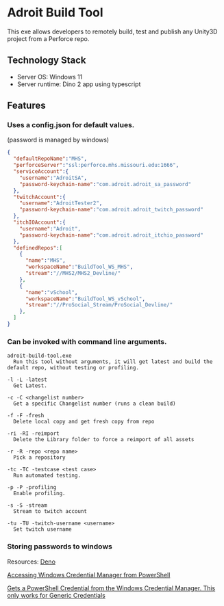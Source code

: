 # Adroit Build Tool
This exe allows developers to remotely build, test and publish any Unity3D project from a Perforce repo.

## Technology Stack
- Server OS: Windows 11
- Server runtime: Dino 2 app using typescript

## Features
### Uses a config.json for default values.
(password is managed by windows)

```json 
{
  "defaultRepoName":"MHS",
  "perforceServer":"ssl:perforce.mhs.missouri.edu:1666",
  "serviceAccount":{
    "username":"AdroitSA",
    "password-keychain-name":"com.adroit.adroit_sa_password" 
  },
  "twitchAccount":{
    "username":"AdroitTester2",
    "password-keychain-name":"com.adroit.adroit_twitch_password" 
  },
  "itchIOAccount":{
    "username":"Adroit",
    "password-keychain-name":"com.adroit.adroit_itchio_password" 
  },
  "definedRepos":[
    {
      "name":"MHS",
      "workspaceName":"BuildTool_WS_MHS",
      "stream":"//MHS2/MHS2_Devline/"
    },
    {
      "name":"vSchool",
      "workspaceName":"BuildTool_WS_vSchool",
      "stream":"//ProSocial_Stream/ProSocial_Devline/"
    },  
  ]
}
```

### Can be invoked with command line arguments.
  
```
adroit-build-tool.exe
  Run this tool without arguments, it will get latest and build the default repo, without testing or profiling.

-l -L -latest
  Get Latest.

-c -C <changelist number>
  Get a specific Changelist number (runs a clean build)
  
-f -F -fresh
  Delete local copy and get fresh copy from repo

-ri -RI -reimport
  Delete the Library folder to force a reimport of all assets

-r -R -repo <repo name>
  Pick a repository

-tc -TC -testcase <test case>
  Run automated testing.

-p -P -profiling
  Enable profiling.

-s -S -stream
  Stream to twitch account

-tu -TU -twitch-username <username>
  Set twitch username

```

### Storing passwords to windows
Resources:
[Deno](https://deno.com/)

[Accessing Windows Credential Manager from PowerShell](https://stackoverflow.com/questions/29103238/accessing-windows-credential-manager-from-powershell)

[Gets a PowerShell Credential from the Windows Credential Manager. This only works for Generic Credentials ](https://gist.github.com/cdhunt/5729126)





